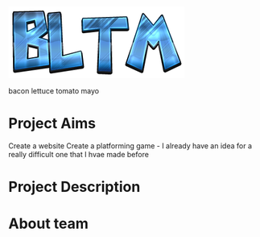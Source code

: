 ![BLTM](/img/logo.png)

bacon lettuce tomato mayo

# Project Aims
Create a website
Create a platforming game - I already have an idea for a really difficult one that I hvae made before


# Project Description


# About team
